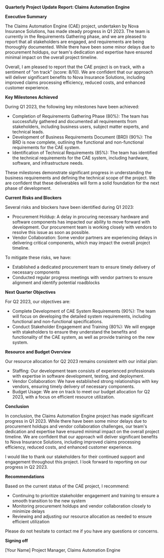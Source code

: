 **Quarterly Project Update Report: Claims Automation Engine**

**Executive Summary**

The Claims Automation Engine (CAE) project, undertaken by Nova Insurance Solutions, has made steady progress in Q1 2023. The team is currently in the Requirements Gathering phase, and we are pleased to report that all stakeholders are engaged, and requirements are being thoroughly documented. While there have been some minor delays due to procurement holdups, our team's dedication and expertise have ensured minimal impact on the overall project timeline.

Overall, I am pleased to report that the CAE project is on track, with a sentiment of "on track" (score: 8/10). We are confident that our approach will deliver significant benefits to Nova Insurance Solutions, including improved claims processing efficiency, reduced costs, and enhanced customer experience.

**Key Milestones Achieved**

During Q1 2023, the following key milestones have been achieved:

* Completion of Requirements Gathering Phase (80%): The team has successfully gathered and documented all requirements from stakeholders, including business users, subject matter experts, and technical leads.
* Development of Business Requirements Document (BRD) (90%): The BRD is now complete, outlining the functional and non-functional requirements for the CAE system.
* Identification of Technical Requirements (85%): The team has identified the technical requirements for the CAE system, including hardware, software, and infrastructure needs.

These milestones demonstrate significant progress in understanding the business requirements and defining the technical scope of the project. We are confident that these deliverables will form a solid foundation for the next phase of development.

**Current Risks and Blockers**

Several risks and blockers have been identified during Q1 2023:

* Procurement Holdup: A delay in procuring necessary hardware and software components has impacted our ability to move forward with development. Our procurement team is working closely with vendors to resolve this issue as soon as possible.
* Vendor Collaboration: Some vendor partners are experiencing delays in delivering critical components, which may impact the overall project timeline.

To mitigate these risks, we have:

* Established a dedicated procurement team to ensure timely delivery of necessary components
* Conducted regular progress meetings with vendor partners to ensure alignment and identify potential roadblocks

**Next Quarter Objectives**

For Q2 2023, our objectives are:

* Complete Development of CAE System Requirements (90%): The team will focus on developing the detailed system requirements, including functional and non-functional specifications.
* Conduct Stakeholder Engagement and Training (80%): We will engage with stakeholders to ensure they understand the benefits and functionality of the CAE system, as well as provide training on the new system.

**Resource and Budget Overview**

Our resource allocation for Q2 2023 remains consistent with our initial plan:

* Staffing: Our development team consists of experienced professionals with expertise in software development, testing, and deployment.
* Vendor Collaboration: We have established strong relationships with key vendors, ensuring timely delivery of necessary components.
* Budget Usage: We are on track to meet our budget allocation for Q2 2023, with a focus on efficient resource utilization.

**Conclusion**

In conclusion, the Claims Automation Engine project has made significant progress in Q1 2023. While there have been some minor delays due to procurement holdups and vendor collaboration challenges, our team's dedication and expertise have ensured minimal impact on the overall project timeline. We are confident that our approach will deliver significant benefits to Nova Insurance Solutions, including improved claims processing efficiency, reduced costs, and enhanced customer experience.

I would like to thank our stakeholders for their continued support and engagement throughout this project. I look forward to reporting on our progress in Q2 2023.

**Recommendations**

Based on the current status of the CAE project, I recommend:

* Continuing to prioritize stakeholder engagement and training to ensure a smooth transition to the new system
* Monitoring procurement holdups and vendor collaboration closely to minimize delays
* Reviewing and adjusting our resource allocation as needed to ensure efficient utilization

Please do not hesitate to contact me if you have any questions or concerns.

**Signing off**

[Your Name]
Project Manager, Claims Automation Engine
